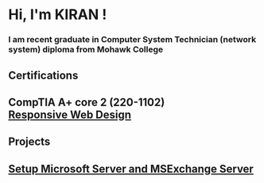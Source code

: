 <h1> Hi, I'm KIRAN ! </h1>
<h3> I am recent graduate in Computer System Technician (network system) </b> diploma from Mohawk College </h3>
<h2> Certifications <h2>
  CompTIA A+ core 2 (220-1102) <br>
  <a href = "https://www.freecodecamp.org/certification/Kirandeep/responsive-web-design"> Responsive Web Design </a>  
<h2> Projects </h2>
<h2> <a href ="https://github.com/KiranLearner/server"> Setup Microsoft Server and MSExchange Server </a> </h2>



